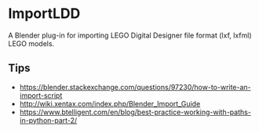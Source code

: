 # ImportLDD
A Blender plug-in for importing LEGO Digital Designer file format (lxf, lxfml) LEGO models.

## Tips

* https://blender.stackexchange.com/questions/97230/how-to-write-an-import-script
* http://wiki.xentax.com/index.php/Blender_Import_Guide
* https://www.btelligent.com/en/blog/best-practice-working-with-paths-in-python-part-2/
